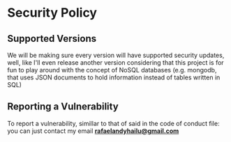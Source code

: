 # Security Policy

## Supported Versions

We will be making sure every version will have supported security updates, well, like I'll even release another version considering that this project is for fun to
play around with the concept of NoSQL databases (e.g. mongodb, that uses JSON documents to hold information instead of tables written in SQL)

## Reporting a Vulnerability

To report a vulnerability, simillar to that of said in the code of conduct file: you can just contact my email <b>rafaelandyhailu@gmail.com</b>
